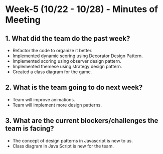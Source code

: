 # Week-5 (10/22 - 10/28) - Minutes of Meeting

## 1.  What did the team do the past week?
* Refactor the code to organize it better.
* Implemented dynamic scoring using Decorator Design Pattern. 
* Implemented scoring using observer design pattern. 
* Implemented themese using strategy design pattern.
* Created a class diagram for the game.

## 2.  What is the team going to do next week?
* Team will improve animations.
* Team will implement more design patterns.


## 3.  What are the current blockers/challenges the team is facing?
* The concept of design patterns in Javascript is new to us.
* Class diagram in Java Script is new for the team.     
